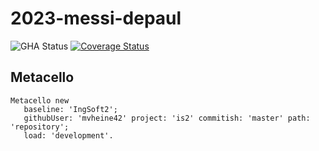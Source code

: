 # 2023-messi-depaul

![GHA Status](https://github.com/mvheine42/is2/actions/workflows/GHA.yml/badge.svg)
[![Coverage Status](https://coveralls.io/repos/github/mvheine42/is2/badge.svg?branch=master)](https://coveralls.io/github/mvheine42/is2?branch=master)

## Metacello

```smalltalk
Metacello new
   baseline: 'IngSoft2';
   githubUser: 'mvheine42' project: 'is2' commitish: 'master' path: 'repository';
   load: 'development'.
```
